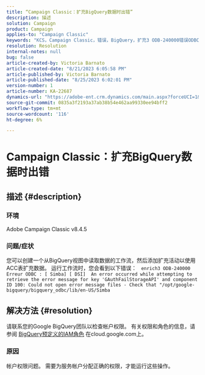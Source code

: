 ```yaml
---
title: “Campaign Classic：扩充BigQuery数据时出错”
description: 描述
solution: Campaign
product: Campaign
applies-to: "Campaign Classic"
keywords: "KCS，Campaign Classic，错误，BigQuery，扩充3 ODB-240000错误ODBC"
resolution: Resolution
internal-notes: null
bug: false
article-created-by: Victoria Barnato
article-created-date: "8/21/2023 6:05:58 PM"
article-published-by: Victoria Barnato
article-published-date: "8/25/2023 6:02:01 PM"
version-number: 1
article-number: KA-22687
dynamics-url: "https://adobe-ent.crm.dynamics.com/main.aspx?forceUCI=1&pagetype=entityrecord&etn=knowledgearticle&id=7d771c5f-4d40-ee11-bdf3-6045bd0065b6"
source-git-commit: 0835a3f2193a37ab38b54e462aa99330ee94bff2
workflow-type: tm+mt
source-wordcount: '116'
ht-degree: 6%

---
```


# Campaign Classic：扩充BigQuery数据时出错

## 描述 {#description}


### 环境

Adobe Campaign Classic v8.4.5



### 问题/症状

您可以创建一个从BigQuery视图中读取数据的工作流，然后添加扩充活动以使用ACC表扩充数据。 运行工作流时，您会看到以下错误：  
`enrich3 ODB-240000 Erreur ODBC : [ Simba] [ DSI]  An error occurred while attempting to retrieve the error message for key 'GAuthFailStorageAPI' and component ID 100: Could not open error message files - Check that "/opt/google-bigquery/bigquery_odbc/lib/en-US/Simba`


## 解决方法 {#resolution}


请联系您的Google BigQuery团队以检查帐户权限。 有关权限和角色的信息，请参阅 [BigQuery预定义的IAM角色](https://cloud.google.com/bigquery/docs/access-control#bigquery) 在cloud.google.com上。

### <b>原因</b>

帐户权限问题。 需要为服务帐户分配正确的权限，才能运行这些操作。
